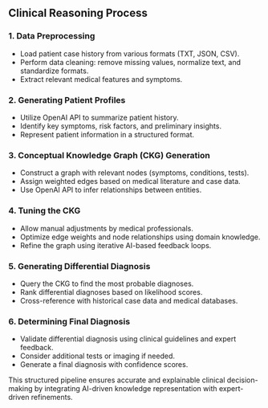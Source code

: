 ## Clinical Reasoning Process

### 1. Data Preprocessing
- Load patient case history from various formats (TXT, JSON, CSV).
- Perform data cleaning: remove missing values, normalize text, and standardize formats.
- Extract relevant medical features and symptoms.

### 2. Generating Patient Profiles
- Utilize OpenAI API to summarize patient history.
- Identify key symptoms, risk factors, and preliminary insights.
- Represent patient information in a structured format.

### 3. Conceptual Knowledge Graph (CKG) Generation
- Construct a graph with relevant nodes (symptoms, conditions, tests).
- Assign weighted edges based on medical literature and case data.
- Use OpenAI API to infer relationships between entities.

### 4. Tuning the CKG
- Allow manual adjustments by medical professionals.
- Optimize edge weights and node relationships using domain knowledge.
- Refine the graph using iterative AI-based feedback loops.

### 5. Generating Differential Diagnosis
- Query the CKG to find the most probable diagnoses.
- Rank differential diagnoses based on likelihood scores.
- Cross-reference with historical case data and medical databases.

### 6. Determining Final Diagnosis
- Validate differential diagnosis using clinical guidelines and expert feedback.
- Consider additional tests or imaging if needed.
- Generate a final diagnosis with confidence scores.

This structured pipeline ensures accurate and explainable clinical decision-making by integrating AI-driven knowledge representation with expert-driven refinements.


